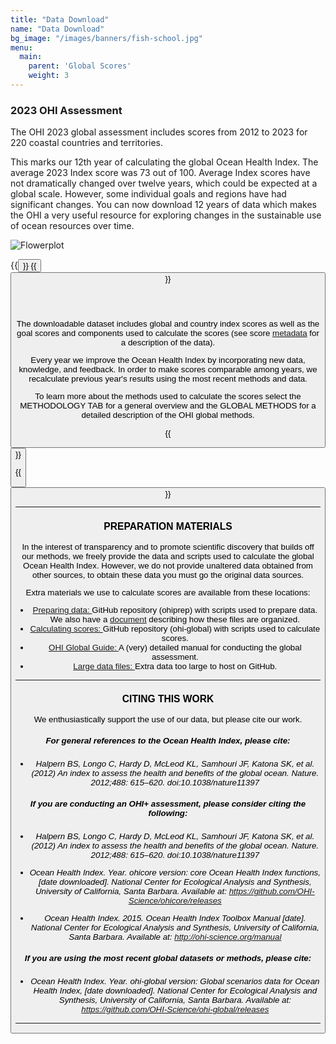 ```yaml
---
title: "Data Download"
name: "Data Download"
bg_image: "/images/banners/fish-school.jpg"
menu:
  main:
    parent: 'Global Scores'
    weight: 3
---
```


### 2023 OHI Assessment

The OHI 2023 global assessment includes scores from 2012 to 2023 for 220 coastal countries and territories.  

This marks our 12th year of calculating the global Ocean Health Index. The average 2023 Index score was 73 out of 100. Average Index scores have not dramatically changed over twelve years, which could be expected at a global scale. However, some individual goals and regions have had significant changes. You can now download 12 years of data which makes the OHI a very useful resource for exploring changes in the sustainable use of ocean resources over time.

![Flowerplot](/images/flower_GlobalAverage2023.png)

{{<button text="Download Scores" link=data/scores.csv icon="images/misc/download-icon.svg">}}
{{<button text="Supplemental Results" link=images/htmls/Supplement_Results.html icon="images/flower_plot.png">}}


<br>
<br>

The downloadable dataset includes global and country index scores as well as the goal scores and components used to calculate the scores (see score [metadata](https://github.com/OHI-Science/ohi-global/blob/draft/yearly_results/README.md#global-ohi-score-metadata) for a description of the data). 


Every year we improve the Ocean Health Index by incorporating new data, knowledge, and feedback. In order to make scores comparable among years, we recalculate previous year's results using the most recent methods and data. 

To learn more about the methods used to calculate the scores select the METHODOLOGY TAB for a general overview and the GLOBAL METHODS for a detailed description of the OHI global methods. 

{{<button text="METHODOLOGY TAB" link=/methodology icon="images/misc/microscope-icon.svg">}}

{{<button text="GLOBAL METHODS" link=images/htmls/Supplement.html icon="images/misc/microscope-icon.svg">}}

----

### PREPARATION MATERIALS 

In the interest of transparency and to promote scientific discovery that builds off our methods, we freely provide the data and scripts used to calculate the global Ocean Health Index. However, we do not provide unaltered data obtained from other sources, to obtain these data you must go the original data sources.

Extra materials we use to calculate scores are available from these locations:

- [Preparing data: ](https://github.com/OHI-Science/ohiprep_v2022) GitHub repository (ohiprep) with scripts used to prepare data. We also have a [document](https://github.com/OHI-Science/ohiprep_v2021/blob/gh-pages/Reference/SOP_dataOrganization/dataOrganization_SOP.md) describing how these files are organized.  
- [Calculating scores: ](https://github.com/OHI-Science/ohi-global/releases) GitHub repository (ohi-global) with scripts used to calculate scores.
- [OHI Global Guide: ](http://ohi-science.org/ohi-global-guide/index.html) A (very) detailed manual for conducting the global assessment.
- [Large data files: ](https://mazu.nceas.ucsb.edu/data/) Extra data too large to host on GitHub.

----

### CITING THIS WORK  

We enthusiastically support the use of our data, but please cite our work.

##### For general references to the Ocean Health Index, please cite:

* *Halpern BS, Longo C, Hardy D, McLeod KL, Samhouri JF, Katona SK, et al. (2012) An index to assess the health and benefits of the global ocean. Nature. 2012;488: 615–620. doi:10.1038/nature11397*
  

##### If you are conducting an OHI+ assessment, please consider citing the following:

* *Halpern BS, Longo C, Hardy D, McLeod KL, Samhouri JF, Katona SK, et al. (2012) An index to assess the health and benefits of the global ocean. Nature. 2012;488: 615–620. doi:10.1038/nature11397*

* *Ocean Health Index. Year. ohicore version: core Ocean Health Index functions, [date downloaded]. National Center for Ecological Analysis and Synthesis, University of California, Santa Barbara. Available at: https://github.com/OHI-Science/ohicore/releases*
  
* *Ocean Health Index. 2015. Ocean Health Index Toolbox Manual [date]. National Center for Ecological Analysis and Synthesis, University of California, Santa Barbara. Available at: http://ohi-science.org/manual* 
  
  
##### If you are using the most recent global datasets or methods, please cite:
  
* *Ocean Health Index. Year. ohi-global version: Global scenarios data for Ocean Health Index, [date downloaded]. National Center for Ecological Analysis and Synthesis, University of California, Santa Barbara. Available at: https://github.com/OHI-Science/ohi-global/releases*
  
---- 

